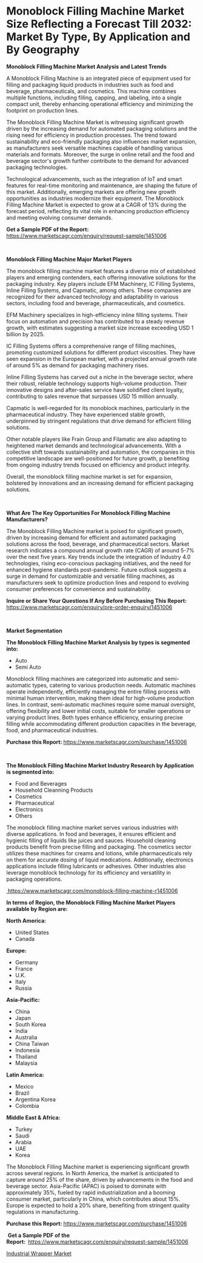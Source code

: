 <p><h1>Monoblock Filling Machine Market Size Reflecting a Forecast Till 2032: Market By Type, By Application and By Geography</h1></p><p><strong>Monoblock Filling Machine Market Analysis and Latest Trends</strong></p>
<p><p>A Monoblock Filling Machine is an integrated piece of equipment used for filling and packaging liquid products in industries such as food and beverage, pharmaceuticals, and cosmetics. This machine combines multiple functions, including filling, capping, and labeling, into a single compact unit, thereby enhancing operational efficiency and minimizing the footprint on production lines.</p><p>The Monoblock Filling Machine Market is witnessing significant growth driven by the increasing demand for automated packaging solutions and the rising need for efficiency in production processes. The trend toward sustainability and eco-friendly packaging also influences market expansion, as manufacturers seek versatile machines capable of handling various materials and formats. Moreover, the surge in online retail and the food and beverage sector's growth further contribute to the demand for advanced packaging technologies.</p><p>Technological advancements, such as the integration of IoT and smart features for real-time monitoring and maintenance, are shaping the future of this market. Additionally, emerging markets are offering new growth opportunities as industries modernize their equipment. The Monoblock Filling Machine Market is expected to grow at a CAGR of 13% during the forecast period, reflecting its vital role in enhancing production efficiency and meeting evolving consumer demands.</p></p>
<p><strong>Get a Sample PDF of the Report:&nbsp;</strong> <a href="https://www.marketscagr.com/enquiry/request-sample/1451006?utm_campaign=2115&utm_medium=2&utm_source=Github&utm_content=ia&utm_term=17022025&utm_id=monoblock-filling-machine">https://www.marketscagr.com/enquiry/request-sample/1451006</a></p>
<p>&nbsp;</p>
<p><strong>Monoblock Filling Machine Major Market Players</strong></p>
<p><p>The monoblock filling machine market features a diverse mix of established players and emerging contenders, each offering innovative solutions for the packaging industry. Key players include EFM Machinery, IC Filling Systems, Inline Filling Systems, and Capmatic, among others. These companies are recognized for their advanced technology and adaptability in various sectors, including food and beverage, pharmaceuticals, and cosmetics.</p><p>EFM Machinery specializes in high-efficiency inline filling systems. Their focus on automation and precision has contributed to a steady revenue growth, with estimates suggesting a market size increase exceeding USD 1 billion by 2025.</p><p>IC Filling Systems offers a comprehensive range of filling machines, promoting customized solutions for different product viscosities. They have seen expansion in the European market, with a projected annual growth rate of around 5% as demand for packaging machinery rises.</p><p>Inline Filling Systems has carved out a niche in the beverage sector, where their robust, reliable technology supports high-volume production. Their innovative designs and after-sales service have solidified client loyalty, contributing to sales revenue that surpasses USD 15 million annually.</p><p>Capmatic is well-regarded for its monoblock machines, particularly in the pharmaceutical industry. They have experienced stable growth, underpinned by stringent regulations that drive demand for efficient filling solutions.</p><p>Other notable players like Frain Group and Filamatic are also adapting to heightened market demands and technological advancements. With a collective shift towards sustainability and automation, the companies in this competitive landscape are well-positioned for future growth, p benefiting from ongoing industry trends focused on efficiency and product integrity. </p><p>Overall, the monoblock filling machine market is set for expansion, bolstered by innovations and an increasing demand for efficient packaging solutions.</p></p>
<p>&nbsp;</p>
<p><strong>What Are The Key Opportunities For Monoblock Filling Machine Manufacturers?</strong></p>
<p><p>The Monoblock Filling Machine market is poised for significant growth, driven by increasing demand for efficient and automated packaging solutions across the food, beverage, and pharmaceutical sectors. Market research indicates a compound annual growth rate (CAGR) of around 5-7% over the next five years. Key trends include the integration of Industry 4.0 technologies, rising eco-conscious packaging initiatives, and the need for enhanced hygiene standards post-pandemic. Future outlook suggests a surge in demand for customizable and versatile filling machines, as manufacturers seek to optimize production lines and respond to evolving consumer preferences for convenience and sustainability.</p></p>
<p><strong>Inquire or Share Your Questions If Any Before Purchasing This Report:</strong> <a href="https://www.marketscagr.com/enquiry/pre-order-enquiry/1451006?utm_campaign=2115&utm_medium=2&utm_source=Github&utm_content=ia&utm_term=17022025&utm_id=monoblock-filling-machine">https://www.marketscagr.com/enquiry/pre-order-enquiry/1451006</a></p>
<p>&nbsp;</p>
<p><strong>Market Segmentation</strong></p>
<p><strong>The Monoblock Filling Machine Market Analysis by types is segmented into:</strong></p>
<p><ul><li>Auto</li><li>Semi Auto</li></ul></p>
<p><p>Monoblock filling machines are categorized into automatic and semi-automatic types, catering to various production needs. Automatic machines operate independently, efficiently managing the entire filling process with minimal human intervention, making them ideal for high-volume production lines. In contrast, semi-automatic machines require some manual oversight, offering flexibility and lower initial costs, suitable for smaller operations or varying product lines. Both types enhance efficiency, ensuring precise filling while accommodating different production capacities in the beverage, food, and pharmaceutical industries.</p></p>
<p><strong>Purchase this Report:&nbsp;</strong><a href="https://www.marketscagr.com/purchase/1451006?utm_campaign=2115&utm_medium=2&utm_source=Github&utm_content=ia&utm_term=17022025&utm_id=monoblock-filling-machine">https://www.marketscagr.com/purchase/1451006</a></p>
<p>&nbsp;</p>
<p><strong>The Monoblock Filling Machine Market Industry Research by Application is segmented into:</strong></p>
<p><ul><li>Food and Beverages</li><li>Household Cleanning Products</li><li>Cosmetics</li><li>Pharmaceutical</li><li>Electronics</li><li>Others</li></ul></p>
<p><p>The monoblock filling machine market serves various industries with diverse applications. In food and beverages, it ensures efficient and hygienic filling of liquids like juices and sauces. Household cleaning products benefit from precise filling and packaging. The cosmetics sector utilizes these machines for creams and lotions, while pharmaceuticals rely on them for accurate dosing of liquid medications. Additionally, electronics applications include filling lubricants or adhesives. Other industries also leverage monoblock technology for its efficiency and versatility in packaging operations.</p></p>
<p><a href="https://www.marketscagr.com/monoblock-filling-machine-r1451006?utm_campaign=2115&utm_medium=2&utm_source=Github&utm_content=ia&utm_term=17022025&utm_id=monoblock-filling-machine">&nbsp;https://www.marketscagr.com/monoblock-filling-machine-r1451006</a></p>
<p><strong>In terms of Region, the Monoblock Filling Machine Market Players available by Region are:</strong></p>
<p>
    <p> <strong> North America: </strong>
        <ul>
            <li>United States</li>
            <li>Canada</li>
        </ul>
        </p> 
    <p> <strong> Europe: </strong>
        <ul>
            <li>Germany</li>
            <li>France</li>
            <li>U.K.</li>
            <li>Italy</li>
            <li>Russia</li>
        </ul>
        </p> 
    <p> <strong> Asia-Pacific: </strong>
        <ul>
            <li>China</li>
            <li>Japan</li>
            <li>South Korea</li>
            <li>India</li>
            <li>Australia</li>
            <li>China Taiwan</li>
            <li>Indonesia</li>
            <li>Thailand</li>
            <li>Malaysia</li>
        </ul>
        </p> 
    <p> <strong> Latin America: </strong>
        <ul>
            <li>Mexico</li>
            <li>Brazil</li>
            <li>Argentina Korea</li>
            <li>Colombia</li>
        </ul>
        </p> 
    <p> <strong> Middle East & Africa: </strong>
        <ul>
            <li>Turkey</li>
            <li>Saudi</li>
            <li>Arabia</li>
            <li>UAE</li>
            <li>Korea</li>
        </ul>
    </p>
    </p>
<p><p>The Monoblock Filling Machine market is experiencing significant growth across several regions. In North America, the market is anticipated to capture around 25% of the share, driven by advancements in the food and beverage sector. Asia-Pacific (APAC) is poised to dominate with approximately 35%, fueled by rapid industrialization and a booming consumer market, particularly in China, which contributes about 15%. Europe is expected to hold a 20% share, benefiting from stringent quality regulations in manufacturing.</p></p>
<p><strong>Purchase this Report: </strong><a href="https://www.marketscagr.com/purchase/1451006?utm_campaign=2115&utm_medium=2&utm_source=Github&utm_content=ia&utm_term=17022025&utm_id=monoblock-filling-machine">https://www.marketscagr.com/purchase/1451006</a></p>
<p>&nbsp;<strong>Get a Sample PDF of the Report:&nbsp;&nbsp;</strong><a href="https://www.marketscagr.com/enquiry/request-sample/1451006?utm_campaign=2115&utm_medium=2&utm_source=Github&utm_content=ia&utm_term=17022025&utm_id=monoblock-filling-machine">https://www.marketscagr.com/enquiry/request-sample/1451006</a></p>
<p><strong></strong></p>
<p><p><a href="https://github.com/joannesouthgate/Market-Research-Report-List-5/blob/main/industrial-wrapper-market.md?utm_campaign=2115&utm_medium=2&utm_source=Github&utm_content=ia&utm_term=17022025&utm_id=monoblock-filling-machine">Industrial Wrapper Market</a></p></p>